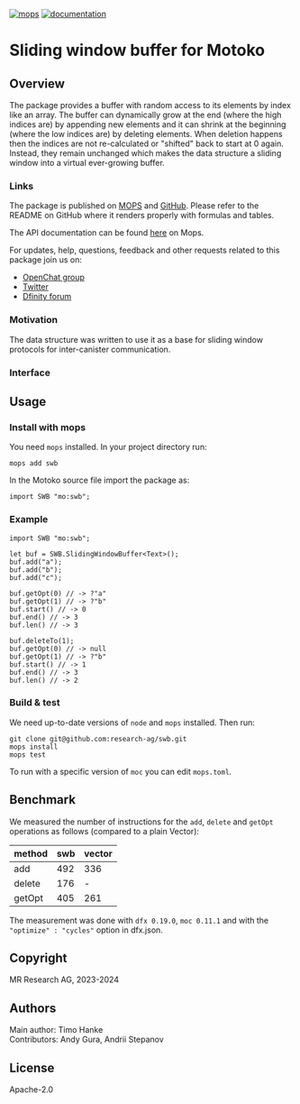 [![mops](https://oknww-riaaa-aaaam-qaf6a-cai.raw.ic0.app/badge/mops/swb)](https://mops.one/swb)
[![documentation](https://oknww-riaaa-aaaam-qaf6a-cai.raw.ic0.app/badge/documentation/swb)](https://mops.one/swb/docs)

# Sliding window buffer for Motoko

## Overview

The package provides a buffer with random access to its elements by index like an array.
The buffer can dynamically grow at the end (where the high indices are) by appending new elements
and it can shrink at the beginning (where the low indices are) by deleting elements.
When deletion happens then the indices are not re-calculated or "shifted" back to start at 0 again.
Instead, they remain unchanged which makes the data structure a sliding window into a virtual ever-growing buffer.

### Links

The package is published on [MOPS](https://mops.one/swb) and [GitHub](https://github.com/research-ag/swb).
Please refer to the README on GitHub where it renders properly with formulas and tables.

The API documentation can be found [here](https://mops.one/swb/docs/lib) on Mops.

For updates, help, questions, feedback and other requests related to this package join us on:

* [OpenChat group](https://oc.app/2zyqk-iqaaa-aaaar-anmra-cai)
* [Twitter](https://twitter.com/mr_research_ag)
* [Dfinity forum](https://forum.dfinity.org/)

### Motivation

The data structure was written to use it as a base for sliding window protocols for inter-canister communication.
### Interface

## Usage

### Install with mops

You need `mops` installed. In your project directory run:
```
mops add swb
```

In the Motoko source file import the package as:
```
import SWB "mo:swb";
```

### Example

```
import SWB "mo:swb";

let buf = SWB.SlidingWindowBuffer<Text>();
buf.add("a");
buf.add("b");
buf.add("c");

buf.getOpt(0) // -> ?"a"
buf.getOpt(1) // -> ?"b"
buf.start() // -> 0
buf.end() // -> 3
buf.len() // -> 3

buf.deleteTo(1);
buf.getOpt(0) // -> null
buf.getOpt(1) // -> ?"b"
buf.start() // -> 1
buf.end() // -> 3
buf.len() // -> 2
```

### Build & test

We need up-to-date versions of `node` and `mops` installed.
Then run:
```
git clone git@github.com:research-ag/swb.git
mops install
mops test
```

To run with a specific version of `moc` you can edit `mops.toml`.

## Benchmark

We measured the number of instructions for the `add`, `delete` and `getOpt` operations as follows (compared to a plain Vector):

|method|swb|vector|
|---|---|---|
|add|492|336|
|delete|176|-|
|getOpt|405|261|

The measurement was done with `dfx 0.19.0`, `moc 0.11.1` and with the `"optimize" : "cycles"` option in dfx.json.

## Copyright

MR Research AG, 2023-2024
## Authors

Main author: Timo Hanke\
Contributors: Andy Gura, Andrii Stepanov
## License 

Apache-2.0
